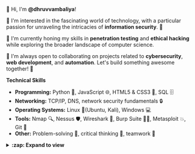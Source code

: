 👋 Hi, I'm **@dhruvvambaliya**!
<!-- **Aspiring Penetration Tester & Capable Computer Scientist** -->

👀 I'm interested in the fascinating world of technology, with a particular passion for unraveling the intricacies of **information security**. 🚀

🌱 I'm currently honing my skills in **penetration testing** and **ethical hacking** while exploring the broader landscape of computer science.

💞️ I'm always open to collaborating on projects related to **cybersecurity**, **web development**, and **automation**. Let's build something awesome together! 🤝

**Technical Skills**

* **Programming:** Python 🐍, JavaScript 🌐, HTML5 & CSS3 🎨, SQL 🗄️
* **Networking:** TCP/IP, DNS, network security fundamentals 🔒
* **Operating Systems:** Linux 🐧(Ubuntu, Kali), Windows 💻
* **Tools:** Nmap 🔍, Nessus 🛡️, Wireshark 🦈, Burp Suite 🕵️‍♂️, Metasploit 💥, Git 🐙
* **Other:** Problem-solving 🧠, critical thinking 🧐, teamwork 💪

<details>
  <summary><b>:zap: Expand to view</b></summary>
</br>
  
  **Projects** 🛠️

* **Incident Response Accelerator** 🚨 - Built a Python-based tool to automate SOC analyst tasks.
* **ShareMe** 📷 - Developed a social media web application using React.js and GraphQL.
<!--* **[Your Other Projects]** 🏗️-->

**Continuous Learning** 📚

* **Certifications** 🎓 - Penetration Testing (Charles Sturt University), Ethical Hacking Essentials - EHE (EC-Council), Cybersecurity Fundamentals (IBM SkillBuild)
* **Pursuing** 🚀 - OSCP and Security+ certifications
* **Learning Resources** 💡 - HackerOne, TryHackMe, HackTheBox etc
<!--
**Let's Connect!** 🤝

* **Email:** [email address removed] 📧
* **LinkedIn:** [Your LinkedIn Profile] 💼
* **Website:** [Your Website] 🌐
-->
**💞️ I'm always open to collaborating on projects related to cybersecurity, web development, or any other tech-related endeavors. Let's connect and create something amazing!** 👋
</details>

<!-- **Expand to view**
<details>
  <summary><b>:zap: GitHub Profile Stat</b></summary>
  <img src="https://github-readme-stats.anuraghazra1.vercel.app/api?username=lauragift21&show_icons=true" />
</details>
<details>
  <summary><b>⚡ Recent GitHub Activity</b></summary>
  <br/>
   <a href="https://github.com/lauragift21/"><img alt="Gift' Activity Graph" src="https://activity-graph.herokuapp.com/graph?username=lauragift21&custom_title=Gift's%20Contribution%20Graph&theme=react-dark" /></a>
  <br/>
</details> -->

